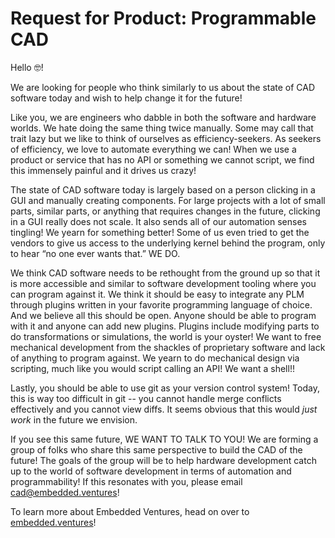 # Request for Product: Programmable CAD

Hello :nerd_face:!

We are looking for people who think similarly to us about the state of CAD
software today and wish to help change it for the future! 

Like you, we are engineers who dabble in both the software and hardware worlds.
We hate doing the same thing twice manually. Some may call that trait lazy but
we like to think of ourselves as efficiency-seekers. As seekers of efficiency,
we love to automate everything we can! When we use a product or service that has
no API or something we cannot script, we find this immensely painful and it
drives us crazy!

The state of CAD software today is largely based on a person clicking in a GUI
and manually creating components. For large projects with a lot of small parts,
similar parts, or anything that requires changes in the future, clicking in
a GUI really does not scale. It also sends all of our automation senses
tingling! We yearn for something better! Some of us even tried to get the
vendors to give us access to the underlying kernel behind the program, only to
hear “no one ever wants that.” WE DO.

We think CAD software needs to be rethought from the ground up so that it is
more accessible and similar to software development tooling where you can
program against it. We think it should be easy to integrate any PLM through
plugins written in your favorite programming language of choice. And we believe
all this should be open. Anyone should be able to program with it and anyone can
add new plugins. Plugins include modifying parts to do transformations or
simulations, the world is your oyster! We want to free mechanical development
from the shackles of proprietary software and lack of anything to program
against. We yearn to do mechanical design via scripting, much like you would
script calling an API! We want a shell!!

Lastly, you should be able to use git as your version control system! Today,
this is way too difficult in git -- you cannot handle merge conflicts
effectively and you cannot view diffs. It seems obvious that this would _just
work_ in the future we envision.

If you see this same future, WE WANT TO TALK TO YOU! We are forming a group of
folks who share this same perspective to build the CAD of the future! The goals
of the group will be to help hardware development catch up to the world of
software development in terms of automation and programmability! If this
resonates with you, please email
[cad@embedded.ventures](mailto:cad@embedded.ventures)!

To learn more about Embedded Ventures, head on over to
[embedded.ventures](https://embedded.ventures)!

